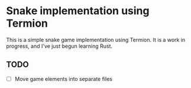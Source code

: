 # Snake implementation using Termion

This is a simple snake game implementation using Termion. It is a work in progress, and I've just begun learning Rust. 

## TODO

- [ ] Move game elements into separate files
